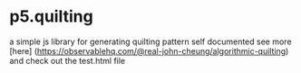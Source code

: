 # p5.quilting
a simple js library for generating quilting pattern
self documented
see more [here] (https://observablehq.com/@real-john-cheung/algorithmic-quilting)
and check out the test.html file